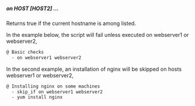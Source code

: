 ##### on HOST [HOST2] ...

Returns true if the current hostname is among listed.

In the example below, the script will fail unless executed on webserver1 or webserver2,

```bash
@ Basic checks
  - on webserver1 webserver2 
```

In the second example, an installation of nginx will be skipped on hosts webserver1 or webserver2,

```bash
@ Installing nginx on some machines
  - skip_if on webserver1 webserver2
  - yum install nginx
```
